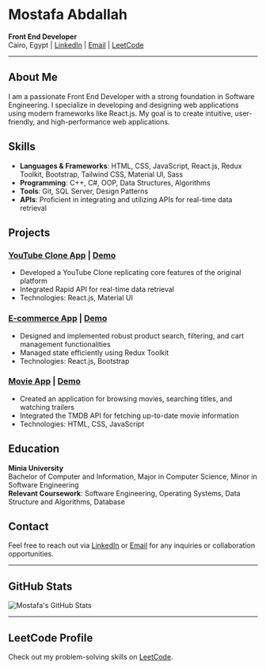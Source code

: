 # Mostafa Abdallah

**Front End Developer**  
Cairo, Egypt | [LinkedIn](http://www.linkedin.com/in/mostafa-abdallah0) | [Email](mailto:mostafaabdalla.webdev@gmail.com) | [LeetCode](https://leetcode.com/u/Mostafaabdallah_/)

---

## About Me

I am a passionate Front End Developer with a strong foundation in Software Engineering. I specialize in developing and designing web applications using modern frameworks like React.js. My goal is to create intuitive, user-friendly, and high-performance web applications.

## Skills

- **Languages & Frameworks**: HTML, CSS, JavaScript, React.js, Redux Toolkit, Bootstrap, Tailwind CSS, Material UI, Sass
- **Programming**: C++, C#, OOP, Data Structures, Algorithms
- **Tools**: Git, SQL Server, Design Patterns
- **APIs**: Proficient in integrating and utilizing APIs for real-time data retrieval

## Projects

### [YouTube Clone App](https://github.com/MAbdallaDev/youtube-clone) | [Demo](https://youtube-clone-coral-eight.vercel.app/)
- Developed a YouTube Clone replicating core features of the original platform
- Integrated Rapid API for real-time data retrieval
- Technologies: React.js, Material UI

### [E-commerce App](https://github.com/MAbdallaDev/gosto-ecommerce) | [Demo](https://gosto-ecommerce-ashy.vercel.app/)
- Designed and implemented robust product search, filtering, and cart management functionalities
- Managed state efficiently using Redux Toolkit
- Technologies: React.js, Bootstrap

### [Movie App](https://github.com/MAbdallaDev/tvflix-movie-app) | [Demo](https://tvflix-movie-app.vercel.app/)
- Created an application for browsing movies, searching titles, and watching trailers
- Integrated the TMDB API for fetching up-to-date movie information
- Technologies: HTML, CSS, JavaScript

## Education

**Minia University**  
Bachelor of Computer and Information, Major in Computer Science, Minor in Software Engineering  
**Relevant Coursework**: Software Engineering, Operating Systems, Data Structure and Algorithms, Database

## Contact

Feel free to reach out via [LinkedIn](http://www.linkedin.com/in/mostafa-abdallah0) or [Email](mailto:mostafaabdalla.webdev@gmail.com) for any inquiries or collaboration opportunities.

---

## GitHub Stats

![Mostafa's GitHub Stats](https://github-readme-stats.vercel.app/api?username=MAbdallaDev&show_icons=true&theme=radical)

---

## LeetCode Profile

Check out my problem-solving skills on [LeetCode](https://leetcode.com/u/Mostafaabdallah_/).


<!---
MAbdallaDev/MAbdallaDev is a ✨ special ✨ repository because its `README.md` (this file) appears on your GitHub profile.
You can click the Preview link to take a look at your changes.
--->
